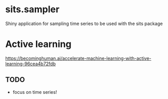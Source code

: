 # sits.sampler
Shiny application for sampling time series to be used with the sits package

# Active learning
https://becominghuman.ai/accelerate-machine-learning-with-active-learning-96cea4b72fdb

## TODO
* focus on time series!

